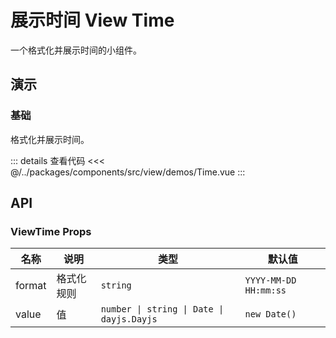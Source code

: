 # 展示时间 View Time

一个格式化并展示时间的小组件。

## 演示

### 基础

格式化并展示时间。

<ViewTime />

::: details 查看代码
<<< @/../packages/components/src/view/demos/Time.vue
:::

## API

### ViewTime Props

| 名称   | 说明       | 类型                                      | 默认值                |
| ------ | ---------- | ----------------------------------------- | --------------------- |
| format | 格式化规则 | `string`                                  | `YYYY-MM-DD HH:mm:ss` |
| value  | 值         | `number \| string \| Date \| dayjs.Dayjs` | `new Date()`          |
